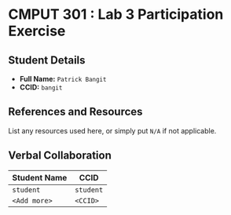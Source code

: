 # CMPUT 301 : Lab 3 Participation Exercise

## Student Details

- **Full Name:** `Patrick Bangit`
- **CCID:** `bangit`
## References and Resources

List any resources used here, or simply put `N/A` if not applicable.

## Verbal Collaboration

| Student Name | CCID      |
| ------------ | --------- |
| `student`    | `student` |
| `<Add more>` | `<CCID>`  |
